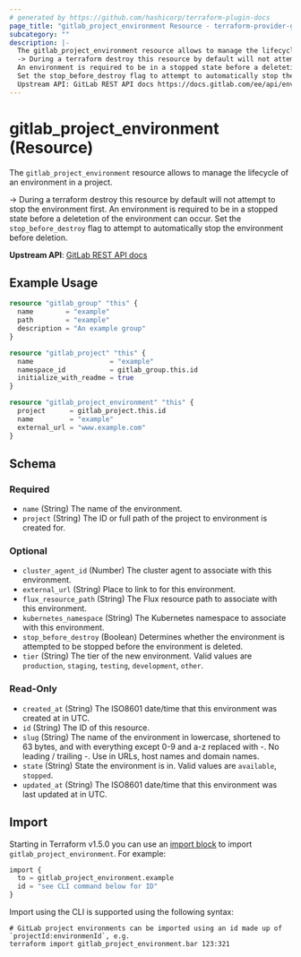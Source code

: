 ```yaml
---
# generated by https://github.com/hashicorp/terraform-plugin-docs
page_title: "gitlab_project_environment Resource - terraform-provider-gitlab"
subcategory: ""
description: |-
  The gitlab_project_environment resource allows to manage the lifecycle of an environment in a project.
  -> During a terraform destroy this resource by default will not attempt to stop the environment first.
  An environment is required to be in a stopped state before a deletetion of the environment can occur.
  Set the stop_before_destroy flag to attempt to automatically stop the environment before deletion.
  Upstream API: GitLab REST API docs https://docs.gitlab.com/ee/api/environments.html
---
```


# gitlab_project_environment (Resource)

The `gitlab_project_environment` resource allows to manage the lifecycle of an environment in a project.

-> During a terraform destroy this resource by default will not attempt to stop the environment first.
An environment is required to be in a stopped state before a deletetion of the environment can occur.
Set the `stop_before_destroy` flag to attempt to automatically stop the environment before deletion.

**Upstream API**: [GitLab REST API docs](https://docs.gitlab.com/ee/api/environments.html)

## Example Usage

```terraform
resource "gitlab_group" "this" {
  name        = "example"
  path        = "example"
  description = "An example group"
}

resource "gitlab_project" "this" {
  name                   = "example"
  namespace_id           = gitlab_group.this.id
  initialize_with_readme = true
}

resource "gitlab_project_environment" "this" {
  project      = gitlab_project.this.id
  name         = "example"
  external_url = "www.example.com"
}
```

<!-- schema generated by tfplugindocs -->
## Schema

### Required

- `name` (String) The name of the environment.
- `project` (String) The ID or full path of the project to environment is created for.

### Optional

- `cluster_agent_id` (Number) The cluster agent to associate with this environment.
- `external_url` (String) Place to link to for this environment.
- `flux_resource_path` (String) The Flux resource path to associate with this environment.
- `kubernetes_namespace` (String) The Kubernetes namespace to associate with this environment.
- `stop_before_destroy` (Boolean) Determines whether the environment is attempted to be stopped before the environment is deleted.
- `tier` (String) The tier of the new environment. Valid values are `production`, `staging`, `testing`, `development`, `other`.

### Read-Only

- `created_at` (String) The ISO8601 date/time that this environment was created at in UTC.
- `id` (String) The ID of this resource.
- `slug` (String) The name of the environment in lowercase, shortened to 63 bytes, and with everything except 0-9 and a-z replaced with -. No leading / trailing -. Use in URLs, host names and domain names.
- `state` (String) State the environment is in. Valid values are `available`, `stopped`.
- `updated_at` (String) The ISO8601 date/time that this environment was last updated at in UTC.

## Import

Starting in Terraform v1.5.0 you can use an [import block](https://developer.hashicorp.com/terraform/language/import) to import `gitlab_project_environment`. For example:
```terraform
import {
  to = gitlab_project_environment.example
  id = "see CLI command below for ID"
}
```

Import using the CLI is supported using the following syntax:

```shell
# GitLab project environments can be imported using an id made up of `projectId:environmenId`, e.g.
terraform import gitlab_project_environment.bar 123:321
```
